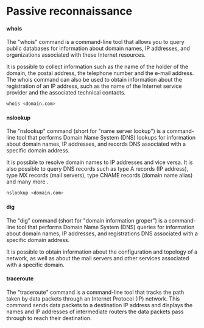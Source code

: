 # Passive reconnaissance

#### whois

The "whois" command is a command-line tool that allows you to query public databases for information about domain names, IP addresses, and organizations associated with these Internet resources.

It is possible to collect information such as the name of the holder of the domain, the postal address, the telephone number and the e-mail address. The whois command can also be used to obtain information about the registration of an IP address, such as the name of the Internet service provider and the associated technical contacts.

```sh
whois <domain.com>
```

#### nslookup

The "nslookup" command (short for "name server lookup") is a command-line tool that performs Domain Name System (DNS) lookups for information about domain names, IP addresses, and records DNS associated with a specific domain address.

It is possible to resolve domain names to IP addresses and vice versa. It is also possible to query DNS records such as type A records (IP address), type MX records (mail servers), type CNAME records (domain name alias) and many more .

```sh
nslookup <domain.com>
```

#### dig

The "dig" command (short for "domain information groper") is a command-line tool that performs Domain Name System (DNS) queries for information about domain names, IP addresses, and registrations DNS associated with a specific domain address.

It is possible to obtain information about the configuration and topology of a network, as well as about the mail servers and other services associated with a specific domain.

#### traceroute

The "traceroute" command is a command-line tool that tracks the path taken by data packets through an Internet Protocol (IP) network. This command sends data packets to a destination IP address and displays the names and IP addresses of intermediate routers the data packets pass through to reach their destination.

